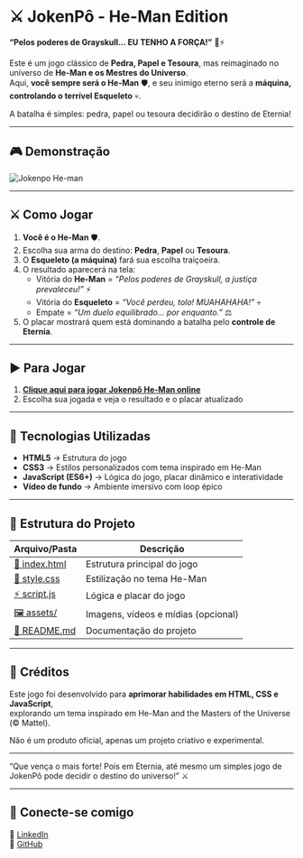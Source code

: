 # ⚔️ JokenPô - He-Man Edition  

**“Pelos poderes de Grayskull... EU TENHO A FORÇA!”** 🏰⚡  

Este é um jogo clássico de **Pedra, Papel e Tesoura**, mas reimaginado no universo de **He-Man e os Mestres do Universo**.  
Aqui, **você sempre será o He-Man** 🛡️, e seu inimigo eterno será a **máquina, controlando o terrível Esqueleto** 💀.  

A batalha é simples: pedra, papel ou tesoura decidirão o destino de Eternia!  

---

## 🎮 Demonstração  

<img src="./assets/Jokenpô He-man print.png" alt= "Jokenpo He-man">  

---

## ⚔️ Como Jogar  

1. **Você é o He-Man** 🛡️.  
2. Escolha sua arma do destino: **Pedra**, **Papel** ou **Tesoura**.  
3. O **Esqueleto (a máquina)** fará sua escolha traiçoeira.  
4. O resultado aparecerá na tela:  
   - Vitória do **He-Man** = *“Pelos poderes de Grayskull, a justiça prevaleceu!”* ⚡  
   - Vitória do **Esqueleto** = *“Você perdeu, tolo! MUAHAHAHA!”* 💀  
   - Empate = *“Um duelo equilibrado... por enquanto.”* ⚖️  
5. O placar mostrará quem está dominando a batalha pelo **controle de Eternia**.  

---

## ▶️ Para Jogar
1. **[Clique aqui para jogar Jokenpô He-Man online](https://alisson-miguelferreira.github.io/JokenPo-He-Man/)**  
2. Escolha sua jogada e veja o resultado e o placar atualizado  

---

## 🚀 Tecnologias Utilizadas  

- **HTML5** → Estrutura do jogo  
- **CSS3** → Estilos personalizados com tema inspirado em He-Man  
- **JavaScript (ES6+)** → Lógica do jogo, placar dinâmico e interatividade  
- **Vídeo de fundo** → Ambiente imersivo com loop épico  

---

## 📂 Estrutura do Projeto  

| Arquivo/Pasta | Descrição |
|---------------|-----------|
| [📜 index.html](./index.html) | Estrutura principal do jogo |
| [🎨 style.css](./style.css) | Estilização no tema He-Man |
| [⚡ script.js](./script.js) | Lógica e placar do jogo |
| [🖼️ assets/](./assets/) | Imagens, vídeos e mídias (opcional) |
| [📘 README.md](./README.md) | Documentação do projeto |

---

## 📝 Créditos  

Este jogo foi desenvolvido para **aprimorar habilidades em HTML, CSS e JavaScript**,  
explorando um tema inspirado em He-Man and the Masters of the Universe (© Mattel).  

Não é um produto oficial, apenas um projeto criativo e experimental.  

---

“Que vença o mais forte! Pois em Eternia, até mesmo um simples jogo de JokenPô pode decidir o destino do universo!” ⚔️  

---

## 🤝 Conecte-se comigo  

🔗 [LinkedIn](https://linkedin.com/in/alisson-miguelferreira)  
🐙 [GitHub](https://github.com/alisson-miguelferreira)  
